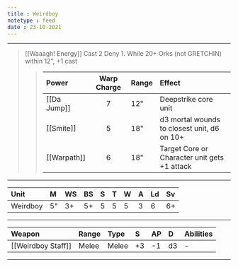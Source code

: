 ```yaml
---
title : Weirdboy
notetype : feed
date : 23-10-2021
---
```


---

> [[Waaagh! Energy]] Cast 2 Deny 1. While 20+ Orks (not GRETCHIN) within 12", +1 cast
> 
>> | Power   | Warp Charge | Range | Effect                                       |
>> |:------- |:-----------:|:----- |:-------------------------------------------- |
>> | [[Da Jump]] | 7           | 12"   | Deepstrike core unit                         |
>> | [[Smite]]   | 5           | 18"   | d3 mortal wounds to closest unit, d6 on 10+  |
>> | [[Warpath]] | 6           | 18"   | Target Core or Character unit gets +1 attack |

---

| Unit     | M   | WS  | BS  | S   | T   | W   | A   | Ld  | Sv  |
|:-------- |:--- |:--- |:--- |:--- |:--- |:--- |:--- |:--- |:--- |
| Weirdboy | 5"  | 3+  | 5+  | 5   | 5   | 5   | 3   | 6   | 6+  |

---

| Weapon             | Range | Type  | S   | AP  | D   | Abilities |
|:------------------ |:----- |:----- |:--- |:--- |:--- |:--------- |
| [[Weirdboy Staff]] | Melee | Melee | +3  | -1  | d3  | -         |

---